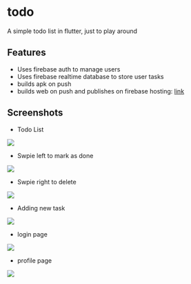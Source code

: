 # todo

A simple todo list in flutter, just to play around

## Features

* Uses firebase auth to manage users
* Uses firebase realtime database to store user tasks
* builds apk on push
* builds web on push and publishes on firebase hosting: [link](https://todo-flutter-349512.web.app/)

## Screenshots

* Todo List

![](screenshots/list.jpg)

* Swpie left to mark as done

![](screenshots/swipe-left.jpg)

* Swpie right to delete

![](screenshots/swipe-right.jpg)

* Adding new task

![](screenshots/new-item.jpg)

* login page

![](screenshots/login.jpg)

* profile page

![](screenshots/profile.jpg)

